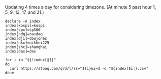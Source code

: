 Updating 4 times a day for considering timezone. (At minute 5 past hour 1, 5, 9, 13, 17, and 21.)

```
declare -A index
index[kospi]=kospi
index[spx]=sp500
index[ndq]=nasdaq
index[dji]=dowjones
index[nkx]=nikkei225
index[shc]=shanghai
index[dax]=dax

for i in "${!index[@]}"
do
  curl https://stooq.com/q/d/l/?s=^${i}&i=d -o "${index[$i]}.csv"
done
```